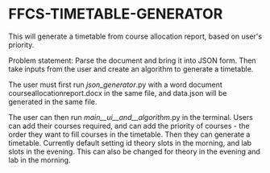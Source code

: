 # FFCS-TIMETABLE-GENERATOR
This will generate a timetable from course allocation report, based on user's priority.

Problem statement: Parse the document and bring it into JSON form. Then take inputs from the user and create an algorithm to generate a timetable.

The user must first run _json_generator_.py with a word document courseallocationreport.docx in the same file, and data.json will be generated in the same file.

The user can then run _main__ui__and__algorithm_.py in the terminal. Users can add their courses required, and can add the priority of courses - the order they want to fill courses in the timetable. 
Then they can generate a timetable.
Currently default setting id theory slots in the morning, and lab slots in the evening. This can also be changed for theory in the evening and lab in the morning.





